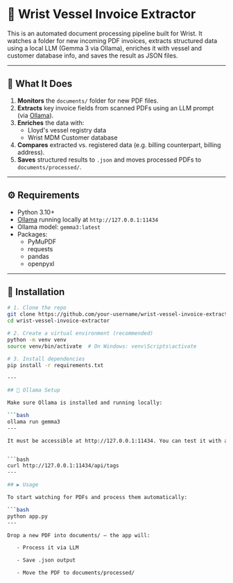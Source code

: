 # 📄 Wrist Vessel Invoice Extractor

This is an automated document processing pipeline built for Wrist. It watches a folder for new incoming PDF invoices, extracts structured data using a local LLM (Gemma 3 via Ollama), enriches it with vessel and customer database info, and saves the result as JSON files.

---

## 🧠 What It Does

1. **Monitors** the `documents/` folder for new PDF files.
2. **Extracts** key invoice fields from scanned PDFs using an LLM prompt (via [Ollama](https://ollama.com/)).
3. **Enriches** the data with:
   - Lloyd's vessel registry data
   - Wrist MDM Customer database
4. **Compares** extracted vs. registered data (e.g. billing counterpart, billing address).
5. **Saves** structured results to `.json` and moves processed PDFs to `documents/processed/`.

---


## ⚙️ Requirements

- Python 3.10+
- [Ollama](https://ollama.com) running locally at `http://127.0.0.1:11434`
- Ollama model: `gemma3:latest`
- Packages:
   - PyMuPDF
   - requests
   - pandas
   - openpyxl

---

## 🚀 Installation

```bash
# 1. Clone the repo
git clone https://github.com/your-username/wrist-vessel-invoice-extractor.git
cd wrist-vessel-invoice-extractor

# 2. Create a virtual environment (recommended)
python -m venv venv
source venv/bin/activate  # On Windows: venv\Scripts\activate

# 3. Install dependencies
pip install -r requirements.txt

---

## 🧠 Ollama Setup

Make sure Ollama is installed and running locally:

```bash
ollama run gemma3
---

It must be accessible at http://127.0.0.1:11434. You can test it with a simple cURL call:


```bash
curl http://127.0.0.1:11434/api/tags
---

## ▶️ Usage

To start watching for PDFs and process them automatically:

```bash
python app.py
---

Drop a new PDF into documents/ — the app will:

   - Process it via LLM

   - Save .json output

   - Move the PDF to documents/processed/


